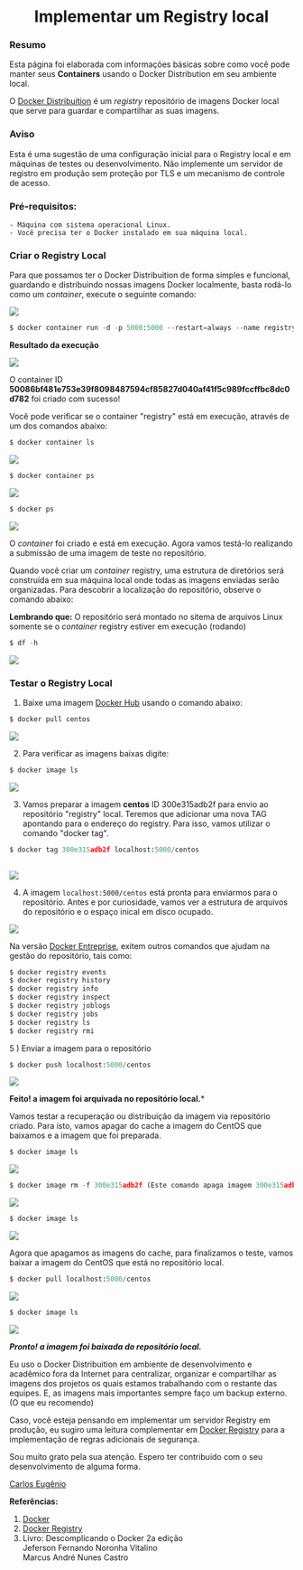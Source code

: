 # <center> Implementar um Registry local</center>


### Resumo


Esta página foi elaborada com informações básicas sobre como você pode manter seus **Containers** usando o Docker Distribution em seu ambiente local.


O [Docker Distribuition](https://github.com/distribution/distribution) é um *registry* repositório de imagens Docker local que serve para guardar e compartilhar as suas imagens. 


### Aviso


Esta é uma sugestão de uma configuração inicial para o Registry local e em máquinas de testes ou desenvolvimento. Não implemente um servidor de registro em produção sem proteção por TLS e um mecanismo de controle de acesso.


### Pré-requisitos:    

    - Máquina com sistema operacional Linux.
    - Você precisa ter o Docker instalado em sua máquina local.


### Criar o Registry Local


Para que possamos ter o Docker Distribuition de forma simples e funcional, guardando e distribuindo nossas imagens Docker localmente, basta rodá-lo como um *container*, execute o seguinte comando:


![](img/docker-registry.png)

<!-- #region -->
```python
$ docker container run -d -p 5000:5000 --restart=always --name registry registry:2
```
<!-- #endregion -->

**Resultado da execução**


![](img/resultado-1.png)


O container ID **50086bf481e753e39f8098487594cf85827d040af41f5c989fccffbc8dc0d782** foi criado com sucesso!


Você pode verificar se o container "registry" está em execução, através de um dos comandos abaixo:

<!-- #region -->
```python
$ docker container ls

```
<!-- #endregion -->

![](img/docker-container-ls.png)

<!-- #region -->
```python
$ docker container ps 

```
<!-- #endregion -->

![](img/docker-container-ps.png)

<!-- #region -->
```python
$ docker ps

```
<!-- #endregion -->

![](img/docker-ps.png)


O *container* foi criado e está em execução. Agora vamos testá-lo realizando a submissão de uma imagem de teste no repositório.


Quando você criar um *container* registry, uma estrutura de diretórios será construída em sua máquina local onde  todas as imagens enviadas serão organizadas. Para descobrir a localização do repositório, observe o comando abaixo:


**Lembrando que:**  O repositório será montado no sitema de arquivos Linux somente se o *container* registry estiver em execução (rodando)

<!-- #region -->
```python
$ df -h
```
<!-- #endregion -->

![](img/df-h.png)


### Testar o Registry Local


1) Baixe uma imagem [Docker Hub](https://hub.docker.com/_/centos) usando o comando abaixo:

<!-- #region -->
```python
$ docker pull centos

```
<!-- #endregion -->

![](img/docker-pull-centos.png)


2) Para verificar as imagens baixas digite:

<!-- #region -->
``` python
$ docker image ls

```
<!-- #endregion -->

![](img/docker-image-ls.png)


3) Vamos preparar a imagem **centos** ID 300e315adb2f para envio ao repositório "registry" local. Teremos que adicionar uma nova TAG apontando para o endereço do registry. Para isso, vamos utilizar o comando "docker tag".

<!-- #region -->
```python
$ docker tag 300e315adb2f localhost:5000/centos
    
``` 
<!-- #endregion -->

![](img/docker-tag-id.png)


4) A imagem ```localhost:5000/centos``` está pronta para enviarmos para o repositório. Antes e por curiosidade, vamos ver a estrutura de arquivos do repositório e o espaço inical em disco ocupado. 


![](img/du-sh.png)


Na versão [Docker Entreprise](https://docs.docker.com/engine/reference/commandline/registry_ls/), exitem outros comandos que ajudam na gestão do repositório, tais como: 

<!-- #region -->
```python
$ docker registry events	
$ docker registry history	
$ docker registry info	
$ docker registry inspect	
$ docker registry joblogs	
$ docker registry jobs	
$ docker registry ls	
$ docker registry rmi

```
<!-- #endregion -->

5 ) Enviar a imagem para o repositório

<!-- #region -->
```python
$ docker push localhost:5000/centos

```
<!-- #endregion -->

![](img/docker-push.png)


**Feito! a imagem foi arquivada no repositório local.***


Vamos testar a recuperação ou distribuição da imagem via repositório criado. Para isto, vamos apagar do cache a imagem do CentOS que baixamos e a imagem que foi preparada.

<!-- #region -->
```python
$ docker image ls

```
<!-- #endregion -->

![](img/docker-image-rm-id1.png)

<!-- #region -->
```python
$ docker image rm -f 300e315adb2f (Este comando apaga imagem 300e315adb2f)
```
<!-- #endregion -->

![](img/docker-image-rm-id1a.png)

<!-- #region -->
```python
$ docker image ls

```
<!-- #endregion -->

![](img/docker-image-ls-1.png)


Agora que apagamos as imagens do cache, para finalizamos o teste, vamos baixar a imagem do CentOS que está no repositório local.

<!-- #region -->
```python 
$ docker pull localhost:5000/centos
```
<!-- #endregion -->

![](img/docker-pull-localhost.png)

<!-- #region -->
```python 
$ docker image ls
```
<!-- #endregion -->

![](img/docker-image-ls-teste.png)


***Pronto! a imagem foi baixada do repositório local.***

Eu uso o Docker Distribuition em ambiente de desenvolvimento e acadêmico fora da Internet para centralizar, organizar e compartilhar as imagens dos projetos os quais estamos trabalhando com o restante das equipes. E, as imagens mais importantes sempre faço um backup externo. (O que eu recomendo)

Caso, você esteja pensando em implementar um servidor Registry em produção, eu sugiro uma leitura complementar em [Docker Registry](https://docs.docker.com/registry/deploying/) para a implementação de regras adicionais de segurança. 




Sou muito grato pela sua atenção. Espero ter contribuido com o seu desenvolvimento de alguma forma.


<!-- #region -->


[Carlos Eugênio](https://carlosemsantana.github.io/)


<!-- #endregion -->

 


**Referências:**

1. [Docker](https://www.docker.com/get-started) 
2. [Docker Registry](https://docs.docker.com/registry/deploying/)
3. Livro: Descomplicando o Docker 2a edição<br>
   Jeferson Fernando Noronha Vitalino<br>
   Marcus André Nunes Castro



```python

```
